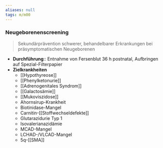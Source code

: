 ```yaml
---
aliases: null
tags: m/m00
---
```

### Neugeborenenscreening 
> Sekundärprävention schwerer, behandelbarer Erkrankungen bei präsymptomatischen Neugeborenen
- **Durchführung**:: Entnahme von Fersenblut 36 h postnatal, Aufbringen auf Spezial-Filterpapier
- **Zielkrankheiten**
	- [[Hypothyreose]]
	- [[Phenylketonurie]]
	- [[Adrenogenitales Syndrom]]
	- [[Galactosämie]]
	- [[Mukoviszidose]]
	- Ahornsirup-Krankheit
	- Biotinidase-Mangel
	- Carnitin-[[Stoffwechseldefekte]]
	- Glutarazidurie Typ 1
	- Isovalerianazidämie
	- MCAD-Mangel
	- LCHAD-/VLCAD-Mangel
	- 5q-[[SMA]]